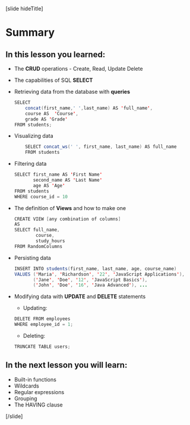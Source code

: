 [slide hideTitle]
# Summary

## In this lesson you learned:

- The **CRUD** operations - Create, Read, Update Delete
- The capabilities of SQL **SELECT**

- Retrieving data from the database with **queries**

    ```Java
    SELECT
        concat(first_name,' ',last_name) AS 'full_name',
        course AS  'Course',  
        grade AS 'Grade'
    FROM students;
    ```

- Visualizing data

    ```java
        SELECT concat_ws(' ', first_name, last_name) AS full_name
        FROM students
    ```

- Filtering data

    ```java
    SELECT first_name AS 'First Name'
           second_name AS 'Last Name'
           age AS 'Age'
    FROM students
    WHERE course_id = 10
    ```
- The definition of **Views** and how to make one

    ```java
    CREATE VIEW [any combination of columns] 
    AS
    SELECT full_name, 
            course, 
            study_hours 
    FROM RandomColumns
    ```
- Persisting data

    ```java
    INSERT INTO students(first_name, last_name, age, course_name) 
    VALUES ('Maria', 'Richardson', '22', 'JavaScript Applications'),
           ('Jane', 'Doe', '12', 'JavaScript Basics'),
           ('John', 'Doe', '16', 'Java Advanced'), ...
    ```
- Modifying data with **UPDATE** and **DELETE** statements

    - Updating:
    ```java
    DELETE FROM employees      
    WHERE employee_id = 1;   
    ```

    - Deleting:
    ```java
    TRUNCATE TABLE users;
    ```


## In the next lesson you will learn:

- Built-in functions
- Wildcards
- Regular expressions
- Grouping
- The HAVING clause

[/slide]
